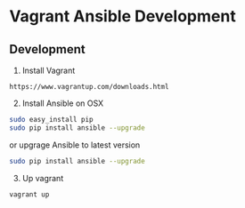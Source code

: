 # Vagrant Ansible Development

## Development

  1. Install Vagrant
  ```
  https://www.vagrantup.com/downloads.html
  ```

  2. Install Ansible on OSX
  ```bash
  sudo easy_install pip
  sudo pip install ansible --upgrade
  ```
  or upgrage Ansible to latest version
  ```bash
  sudo pip install ansible --upgrade
  ```

  3. Up vagrant
  ```bash
  vagrant up
  ```
